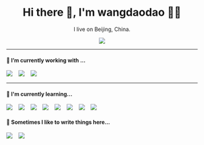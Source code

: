 <h1 align='center'> Hi there 👋, I'm wangdaodao 👨‍💻 </h1>
<p align='center'>
  I live on Beijing, China.
</p>
<p align='center'>
<!--   <a href="http://fanfou.com/wang.daodao"><img src="https://img.shields.io/badge/饭否%20-%23168EEA.svg?&style=for-the-badge&logo=Farfetch&logoColor=white" /></a>&nbsp;&nbsp;&nbsp;&nbsp;
  <a href="https://www.linkedin.com/in/wangdaodao"><img src="https://img.shields.io/badge/linkedin%20-%230077B5.svg?&style=for-the-badge&logo=linkedin&logoColor=white" /></a>&nbsp;&nbsp;&nbsp;&nbsp;<br> -->
  <img src="https://i.loli.net/2020/07/20/E4gqj32XmwrOpyz.jpg" />
</p>
<hr>
<h4> 🔭 I’m currently working with ...</h4>
<p >
  <img src="https://img.shields.io/badge/html5%20-%23e34f26.svg?&style=for-the-badge&logo=html5&logoColor=white" />&nbsp;&nbsp;&nbsp;
  <img src="https://img.shields.io/badge/css3%20-%231572B6.svg?&style=for-the-badge&logo=css3&logoColor=white" />&nbsp;&nbsp;&nbsp;
  <img src="https://img.shields.io/badge/javascript%20-%23F7DF1E.svg?&style=for-the-badge&logo=javascript&logoColor=white" />&nbsp;&nbsp;&nbsp;
</p>
<hr>
<h4>🌱 I'm currently learning...</h4>
<p >
  <img src="https://img.shields.io/badge/vue%20-%234fc08d.svg?&style=for-the-badge&logo=vue.js&logoColor=white" />&nbsp;&nbsp;&nbsp;
  <img src="https://img.shields.io/badge/node.js%20-%23339933.svg?&style=for-the-badge&logo=node.js&logoColor=white" />&nbsp;&nbsp;&nbsp;
  <img src="https://img.shields.io/badge/typescript%20-%23007acc.svg?&style=for-the-badge&logo=typescript&logoColor=white" />&nbsp;&nbsp;&nbsp;
  <img src="https://img.shields.io/badge/sass%20-%23cc6699.svg?&style=for-the-badge&logo=sass&logoColor=white" />&nbsp;&nbsp;&nbsp;
  <img src="https://img.shields.io/badge/electron%20-%2347848f.svg?&style=for-the-badge&logo=electron&logoColor=white" />&nbsp;&nbsp;&nbsp;
  <img src="https://img.shields.io/badge/jest%20-%23c21325.svg?&style=for-the-badge&logo=jest&logoColor=white" />&nbsp;&nbsp;&nbsp;
  <img src="https://img.shields.io/badge/php%20-%23777bb4.svg?&style=for-the-badge&logo=php&logoColor=white" />&nbsp;&nbsp;&nbsp;
  <img src="https://img.shields.io/badge/linux%20-%23fcc624.svg?&style=for-the-badge&logo=linux&logoColor=white" />&nbsp;&nbsp;&nbsp;
</p>
<p align='right'>
<h4>💬 Sometimes I like to write things here...</h4>
  <a href="https://wangdaodao.com"><img src="https://img.shields.io/badge/blogger%20-%23ff5722.svg?&style=for-the-badge&logo=blogger&logoColor=white" /></a>&nbsp;&nbsp;&nbsp;
  <a href="https://www.flickr.com/photos/wangdaodao/a"><img src="https://img.shields.io/badge/flickr%20-%230063dc.svg?&style=for-the-badge&logo=flickr&logoColor=white" /></a>&nbsp;&nbsp;&nbsp;
</p>
